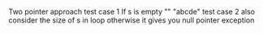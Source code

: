 Two pointer approach
test case 1 If s is empty ""
"abcde"
test case 2 also consider the size of s in loop otherwise it gives you null pointer exception